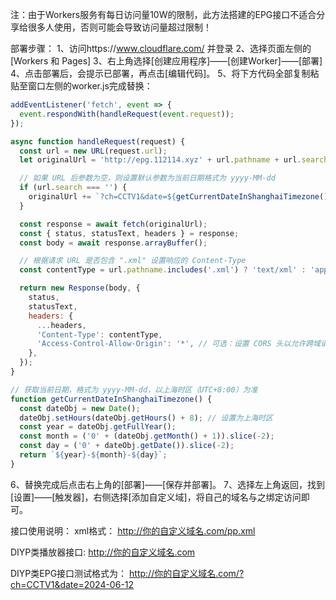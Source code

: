 注：由于Workers服务有每日访问量10W的限制，此方法搭建的EPG接口不适合分享给很多人使用，否则可能会导致访问量超过限制！

部署步骤：
1、访问https://www.cloudflare.com/ 并登录
2、选择页面左侧的[Workers 和 Pages]
3、右上角选择[创建应用程序]——[创建Worker]——[部署]
4、点击部署后，会提示已部署，再点击[编辑代码]。
5、将下方代码全部复制粘贴至窗口左侧的worker.js完成替换：

```JavaScript
addEventListener('fetch', event => {
  event.respondWith(handleRequest(event.request));
});

async function handleRequest(request) {
  const url = new URL(request.url);
  let originalUrl = 'http://epg.112114.xyz' + url.pathname + url.search;

  // 如果 URL 后参数为空，则设置默认参数为当前日期格式为 yyyy-MM-dd
  if (url.search === '') {
    originalUrl += `?ch=CCTV1&date=${getCurrentDateInShanghaiTimezone()}`;
  }

  const response = await fetch(originalUrl);
  const { status, statusText, headers } = response;
  const body = await response.arrayBuffer();

  // 根据请求 URL 是否包含 ".xml" 设置响应的 Content-Type
  const contentType = url.pathname.includes('.xml') ? 'text/xml' : 'application/json';

  return new Response(body, {
    status,
    statusText,
    headers: {
      ...headers,
      'Content-Type': contentType,
      'Access-Control-Allow-Origin': '*', // 可选：设置 CORS 头以允许跨域请求
    },
  });
}

// 获取当前日期，格式为 yyyy-MM-dd，以上海时区（UTC+8:00）为准
function getCurrentDateInShanghaiTimezone() {
  const dateObj = new Date();
  dateObj.setHours(dateObj.getHours() + 8); // 设置为上海时区
  const year = dateObj.getFullYear();
  const month = ('0' + (dateObj.getMonth() + 1)).slice(-2);
  const day = ('0' + dateObj.getDate()).slice(-2);
  return `${year}-${month}-${day}`;
}
```

6、替换完成后点击右上角的[部署]——[保存并部署]。
7、选择左上角返回，找到[设置]——[触发器]，右侧选择[添加自定义域]，将自己的域名与之绑定访问即可。

接口使用说明：
xml格式：
http://你的自定义域名.com/pp.xml


DIYP类播放器接口:
http://你的自定义域名.com


DIYP类EPG接口测试格式为：
http://你的自定义域名.com/?ch=CCTV1&date=2024-06-12